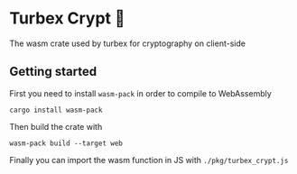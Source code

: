# Turbex Crypt 🦀 
The wasm crate used by turbex for cryptography on client-side

## Getting started
First you need to install `wasm-pack` in order to compile to WebAssembly

``` shell
cargo install wasm-pack
```

Then build the crate with

``` shell
wasm-pack build --target web
```

Finally you can import the wasm function in JS with `./pkg/turbex_crypt.js`


